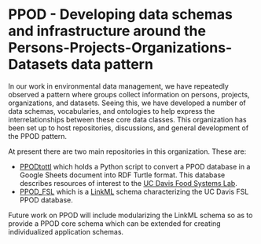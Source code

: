 # PPOD - Developing data schemas and infrastructure around the Persons-Projects-Organizations-Datasets data pattern

In our work in environmental data management, we have repeatedly observed a pattern where groups collect information
on persons, projects, organizations, and datasets. Seeing this, we have developed a number of data schemas,
vocabularies, and ontologies to help express the interrelationships between these core data classes. 
This organization has been set up to host repositories, discussions, and general development of the PPOD pattern.

At present there are two main repositories in this organization. These are:

* [PPODtottl](https://github.com/PPODschema/PPODtottl) which holds a Python script to convert a PPOD database in a
Google Sheets document into RDF Turtle format. This database describes resources of interest to the 
[UC Davis Food Systems Lab](https://foodsystemslab.ucdavis.edu).
* [PPOD_FSL](https://github.com/PPODschema/PPOD_FSL) which is a [LinkML](https://linkml.io/) schema characterizing the UC Davis FSL PPOD database.

Future work on PPOD will include modularizing the LinkML schema so as to provide a PPOD core schema which can
be extended for creating individualized application schemas.


<!--

**Here are some ideas to get you started:**

🙋‍♀️ A short introduction - what is your organization all about?
🌈 Contribution guidelines - how can the community get involved?
👩‍💻 Useful resources - where can the community find your docs? Is there anything else the community should know?
🍿 Fun facts - what does your team eat for breakfast?
🧙 Remember, you can do mighty things with the power of [Markdown](https://docs.github.com/github/writing-on-github/getting-started-with-writing-and-formatting-on-github/basic-writing-and-formatting-syntax)
-->
